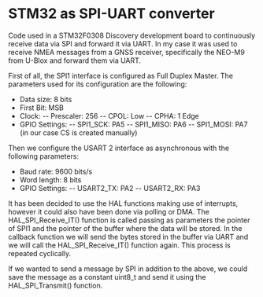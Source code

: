 # STM32 as SPI-UART converter
Code used in a STM32F0308 Discovery development board to continuously receive data via SPI and forward it via UART. In my case it was used to receive NMEA messages from a GNSS receiver, specifically the NEO-M9 from U-Blox and forward them via UART.

First of all, the SPI1 interface is configured as Full Duplex Master. The parameters used for its configuration are the following:
  - Data size: 8 bits
  - First Bit: MSB
  - Clock:
        -- Prescaler: 256
        -- CPOL: Low
        -- CPHA: 1 Edge
  - GPIO Settings:
        -- SPI1_SCK: PA5
        -- SPI1_MISO: PA6
        -- SPI1_MOSI: PA7
        (in our case CS is created manually)
        
Then we configure the USART 2 interface as asynchronous with the following parameters:
  - Baud rate: 9600 bits/s
  - Word length: 8 bits
  - GPIO Settings:
        -- USART2_TX: PA2
        -- USART2_RX: PA3
        
It has been decided to use the HAL functions making use of interrupts, however it could also have been done via polling or DMA. The HAL_SPI_Receive_IT() function is called passing as parameters the pointer of SPI1 and the pointer of the buffer where the data will be stored. In the callback function we will send the bytes stored in the buffer via UART and we will call the HAL_SPI_Receive_IT() function again. This process is repeated cyclically.

If we wanted to send a message by SPI in addition to the above, we could save the message as a constant uint8_t and send it using the HAL_SPI_Transmit() function.
